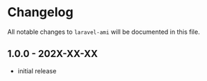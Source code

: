# Changelog

All notable changes to `laravel-ami` will be documented in this file.

## 1.0.0 - 202X-XX-XX

- initial release
